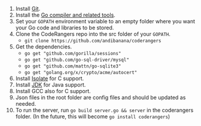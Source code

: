 1. Install [Git](https://git-scm.com/).
2. Install the [Go compiler and related tools](https://golang.org).
3. Set your `GOPATH` environment variable to an empty folder where you want 
   your Go code and libraries to be stored.
4. Clone the CodeRangers repo into the src folder of your `GOPATH`.
     - `git clone https://github.com/andibanana/coderangers`
5. Get the dependencies.
     - `go get "github.com/gorilla/sessions"`
     - `go get "github.com/go-sql-driver/mysql"`
     - `go get "github.com/mattn/go-sqlite3"`
	 - `go get "golang.org/x/crypto/acme/autocert"`
6. Install [Isolate](https://github.com/ioi/isolate) for C support.
7. Install [JDK](http://www.oracle.com/technetwork/java/javase/downloads/index.html) for Java support.
7. Install GCC also for C support.
8. Json files in the root folder are config files and should be updated as needed.
9. To run the server, run `go build server.go && server` in the coderangers 
   folder. (In the future, this will become `go install coderangers`)


